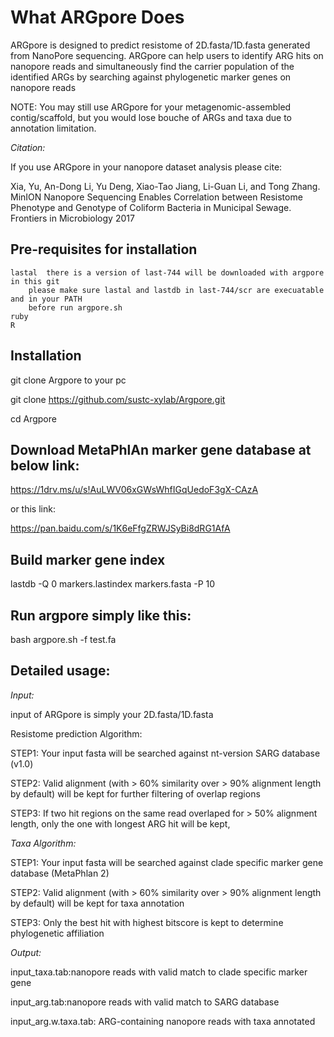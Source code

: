 # What ARGpore Does
ARGpore is designed to predict resistome of 2D.fasta/1D.fasta generated from NanoPore sequencing. ARGpore can help users to identify ARG hits on nanopore reads and simultaneously find the carrier population of the identified ARGs by searching against phylogenetic marker genes on nanopore reads

NOTE: You may still use ARGpore for your metagenomic-assembled contig/scaffold, but you would lose bouche of ARGs and taxa due to annotation limitation.


*Citation:*

If you use ARGpore in your nanopore dataset analysis please cite:

Xia, Yu, An-Dong Li, Yu Deng, Xiao-Tao Jiang, Li-Guan Li, and Tong Zhang. MinION Nanopore Sequencing Enables Correlation between Resistome Phenotype and Genotype of Coliform Bacteria in Municipal Sewage. Frontiers in Microbiology 2017


## Pre-requisites for installation

	lastal	there is a version of last-744 will be downloaded with argpore in this git 
		please make sure lastal and lastdb in last-744/scr are execuatable and in your PATH
		before run argpore.sh 
	ruby
	R

## Installation 

git clone Argpore to your pc

git clone https://github.com/sustc-xylab/Argpore.git

cd Argpore

## Download MetaPhlAn marker gene database at below link:

https://1drv.ms/u/s!AuLWV06xGWsWhfIGqUedoF3gX-CAzA

or this link:

https://pan.baidu.com/s/1K6eFfgZRWJSyBi8dRG1AfA

## Build marker gene index

lastdb -Q 0 markers.lastindex markers.fasta -P 10

## Run argpore simply like this:

bash argpore.sh -f test.fa 

## Detailed usage:

*Input:*

input of ARGpore is simply your 2D.fasta/1D.fasta

Resistome prediction Algorithm:

STEP1: Your input fasta will be searched against nt-version SARG database (v1.0)

STEP2: Valid alignment (with > 60% similarity over > 90% alignment length by default) will be kept for further filtering of overlap regions

STEP3: If two hit regions on the same read overlaped for > 50% alignment length, only the one with longest ARG hit will be kept,

*Taxa Algorithm:*

STEP1: Your input fasta will be searched against clade specific marker gene database (MetaPhlan 2)

STEP2: Valid alignment (with > 60% similarity over > 90% alignment length by default) will be kept for taxa annotation

STEP3: Only the best hit with highest bitscore is kept to determine phylogenetic affiliation

*Output:*

input_taxa.tab:nanopore reads with valid match to clade specific marker gene

input_arg.tab:nanopore reads with valid match to SARG database

input_arg.w.taxa.tab: ARG-containing nanopore reads with taxa annotated
